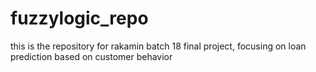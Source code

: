 # fuzzylogic_repo

this is the repository for rakamin batch 18 final project, focusing on loan prediction based on customer behavior
